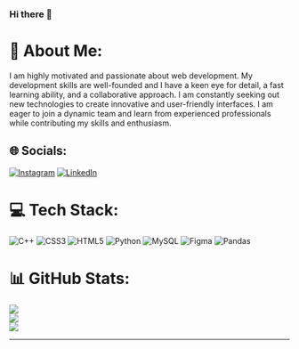### Hi there 👋


# 💫 About Me:
I am highly motivated and passionate about web development. My development skills are well-founded and I have a keen eye for detail, a fast learning ability, and a collaborative approach. I am constantly seeking out new technologies to create innovative and user-friendly interfaces. I am eager to join a dynamic team and learn from experienced professionals while contributing my skills and enthusiasm.<br>


## 🌐 Socials:
[![Instagram](https://img.shields.io/badge/Instagram-%23E4405F.svg?logo=Instagram&logoColor=white)](https://instagram.com/Saadalvii) [![LinkedIn](https://img.shields.io/badge/LinkedIn-%230077B5.svg?logo=linkedin&logoColor=white)](https://linkedin.com/in/saad-alvi-070b50270) 

# 💻 Tech Stack:
![C++](https://img.shields.io/badge/c++-%2300599C.svg?style=for-the-badge&logo=c%2B%2B&logoColor=white) ![CSS3](https://img.shields.io/badge/css3-%231572B6.svg?style=for-the-badge&logo=css3&logoColor=white) ![HTML5](https://img.shields.io/badge/html5-%23E34F26.svg?style=for-the-badge&logo=html5&logoColor=white) ![Python](https://img.shields.io/badge/python-3670A0?style=for-the-badge&logo=python&logoColor=ffdd54) ![MySQL](https://img.shields.io/badge/mysql-%2300f.svg?style=for-the-badge&logo=mysql&logoColor=white) 	![Figma](https://img.shields.io/badge/figma-%23F24E1E.svg?style=for-the-badge&logo=figma&logoColor=white) ![Pandas](https://img.shields.io/badge/pandas-%23150458.svg?style=for-the-badge&logo=pandas&logoColor=white)
# 📊 GitHub Stats:
![](https://github-readme-stats.vercel.app/api?username=SaadAlwe&theme=dark&hide_border=false&include_all_commits=false&count_private=false)<br/>
![](https://github-readme-streak-stats.herokuapp.com/?user=SaadAlwe&theme=dark&hide_border=false)<br/>
![](https://github-readme-stats.vercel.app/api/top-langs/?username=SaadAlwe&theme=dark&hide_border=false&include_all_commits=false&count_private=false&layout=compact)

---


